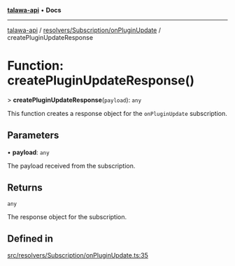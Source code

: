 [**talawa-api**](../../../../README.md) • **Docs**

***

[talawa-api](../../../../modules.md) / [resolvers/Subscription/onPluginUpdate](../README.md) / createPluginUpdateResponse

# Function: createPluginUpdateResponse()

\> **createPluginUpdateResponse**(`payload`): `any`

This function creates a response object for the `onPluginUpdate` subscription.

## Parameters

• **payload**: `any`

The payload received from the subscription.

## Returns

`any`

The response object for the subscription.

## Defined in

[src/resolvers/Subscription/onPluginUpdate.ts:35](https://github.com/PalisadoesFoundation/talawa-api/blob/1f38da5423898626c6ebfa24896a9c3d008195c6/src/resolvers/Subscription/onPluginUpdate.ts#L35)

